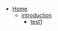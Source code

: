 - [Home](README.md)
  - [introduction](/introduction/README.md)
    - [test1](/introduction/test1.md)
